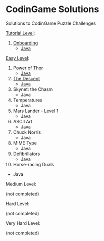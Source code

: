# CodinGame Solutions
Solutions to CodinGame Puzzle Challenges

[Tutorial Level](https://github.com/BiermanM/CodinGame/tree/master/Tutorial-Level):

1. [Onboarding](https://github.com/BiermanM/CodinGame/tree/master/Tutorial-Level/Onboarding)
   * [Java](https://github.com/BiermanM/CodinGame/blob/master/Tutorial-Level/Onboarding/Onboarding-Solution.java)

[Easy Level](https://github.com/BiermanM/CodinGame/tree/master/Easy-Level):

1. [Power of Thor](https://github.com/BiermanM/CodinGame/tree/master/Easy-Level/Power-of-Thor)
   * [Java](https://github.com/BiermanM/CodinGame/blob/master/Easy-Level/Power-of-Thor/Power%20of%20Thor%20Solution.java)
2. [The Descent](https://github.com/BiermanM/CodinGame/tree/master/Easy-Level/The-Descent)
   * [Java](https://github.com/BiermanM/CodinGame/blob/master/Easy-Level/The-Descent/The%20Descent%20Solution.java)
3. Skynet: the Chasm
   * Java
4. Temperatures
   * Java
5. Mars Lander - Level 1
   * Java
6. ASCII Art
   * Java
7. Chuck Norris
   * Java
8. MIME Type
   * Java
9. Defibrillators
   * Java
10. Horse-racing Duals
   * Java

Medium Level:

(not completed)

Hard Level:

(not completed)

Very Hard Level:

(not completed)
